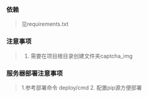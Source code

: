 ### 依赖
> 见requirements.txt

### 注意事项
> 1. 需要在项目根目录创建文件夹captcha_img


### 服务器部署注意事项

> 1.参考部署命令 deploy/cmd
> 2. 配置pip源方便部署